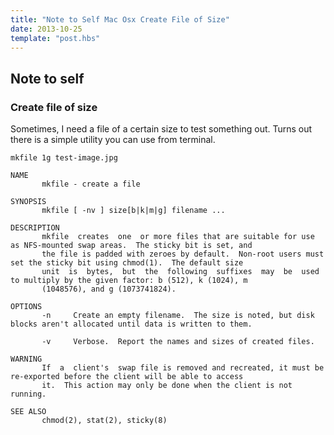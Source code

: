 ```yaml
---
title: "Note to Self Mac Osx Create File of Size"
date: 2013-10-25
template: "post.hbs"
---
```


## Note to self

### Create file of size
Sometimes, I need a file of a certain size to test something out. Turns out there is a simple utility you can use from terminal.

```terminal
mkfile 1g test-image.jpg
```


```
NAME
       mkfile - create a file

SYNOPSIS
       mkfile [ -nv ] size[b|k|m|g] filename ...

DESCRIPTION
       mkfile  creates  one  or more files that are suitable for use as NFS-mounted swap areas.  The sticky bit is set, and
       the file is padded with zeroes by default.  Non-root users must set the sticky bit using chmod(1).  The default size
       unit  is  bytes,  but  the  following  suffixes  may  be  used to multiply by the given factor: b (512), k (1024), m
       (1048576), and g (1073741824).

OPTIONS
       -n     Create an empty filename.  The size is noted, but disk blocks aren't allocated until data is written to them.

       -v     Verbose.  Report the names and sizes of created files.

WARNING
       If  a  client's  swap file is removed and recreated, it must be re-exported before the client will be able to access
       it.  This action may only be done when the client is not running.

SEE ALSO
       chmod(2), stat(2), sticky(8)

```